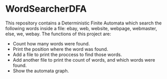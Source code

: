 # WordSearcherDFA
This repository contains a Deterministic Finite Automata which search the following words inside a file: ebay, web, website, webpage, webmaster, else, we, webay.
The functions of this project are:
- Count how many words were found.
- Print the position where the word was found.
- Add a file to print the proccess to find those words.
- Add another file to print the count of words, and which words were found.
- Show the automata graph.
